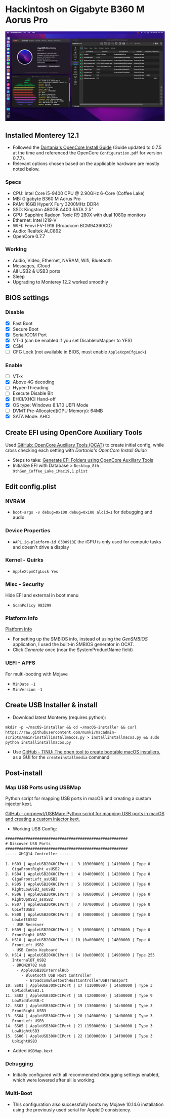 # Hackintosh on Gigabyte B360 M Aorus Pro

![](Monterey_Hackintosh_B360M_Screenshot.png)

## Installed Monterey 12.1

- Followed the [Dortania's OpenCore Install Guide](https://dortania.github.io/OpenCore-Install-Guide/) (Guide updated to 0.7.5 at the time and referenced the OpenCore `Configuration.pdf` for version 0.7.7).
- Relevant options chosen based on the applicable hardware are mostly noted below.

### Specs

* CPU: Intel Core i5-9400 CPU @ 2.90GHz 6-Core (Coffee Lake)
* MB: Gigabyte B360 M Aorus Pro
* RAM: 16GB HyperX Fury 3200MHz DDR4
* SSD: Kingston 480GB A400 SATA 2.5"
* GPU: Sapphire Radeon Toxic R9 280X with dual 1080p monitors
* Ethernet: Intel I219-V
* WIFI: Fenvi FV-T919 (Broadcom BCM94360CD)
* Audio: Realtek ALC892
* OpenCore 0.7.7

### Working

- Audio, Video, Ethernet, NVRAM, Wifi, Bluetooth
- Messages, iCloud
- All USB2 & USB3 ports
- Sleep
- Upgrading to Monterey 12.2 worked smoothly

## BIOS settings

### Disable

- [x] Fast Boot
- [x] Secure Boot
- [x] Serial/COM Port
- [x] VT-d (can be enabled if you set DisableIoMapper to YES)
- [x] CSM
- [ ] CFG Lock (not available in BIOS, must enable `AppleXcpmCfgLock`)

### Enable

- [ ] VT-x
- [x] Above 4G decoding
- [ ] Hyper-Threading
- [ ] Execute Disable Bit
- [x] EHCI/XHCI Hand-off
- [x] OS type: Windows 8.1/10 UEFI Mode
- [ ] DVMT Pre-Allocated(iGPU Memory): 64MB
- [x] SATA Mode: AHCI

## Create EFI using OpenCore Auxiliary Tools

Used [GitHub: OpenCore Auxiliary Tools (OCAT)](https://github.com/ic005k/QtOpenCoreConfig) to create initial config, while cross checking each setting with *Dortania's OpenCore Install Guide* 

- Steps to take: [Generate EFI Folders using OpenCore Auxiliary Tools](https://github.com/5T33Z0/OC-Little-Translated/tree/main/F_Desktop_EFIs#generate-efi-folders-using-opencore-auxiliary-tools)
- Initialize EFI with Database > `Desktop_8th-9thGen_Coffee_Lake_iMac19,1.plist`

## Edit config.plist

### NVRAM

- `boot-args -v debug=0x100 debug=0x100 alcid=1` for debugging and audio

### Device Properties

- `AAPL,ig-platform-id 0300913E` the iGPU is only used for compute tasks and doesn't drive a display

### Kernel - Quirks

- `AppleXcpmCfgLock Yes`

### Misc - Security

Hide EFI and external in boot menu

- `ScanPolicy 983299`

### Platform Info

[Platform Info](https://dortania.github.io/OpenCore-Install-Guide/config.plist/comet-lake.html#platforminfo)

- For setting up the SMBIOS info, instead of using the *GenSMBIOS* application, I used the built-in SMBIOS generator in OCAT.
- Click *Generate* once (near the SystemProductName field)

### UEFI - APFS

For multi-booting with Mojave

- `MinDate -1`
- `MinVersion -1`

## Create USB Installer & install

- Download latest Monterey (requires python):

```
mkdir -p ~/macOS-installer && cd ~/macOS-installer && curl https://raw.githubusercontent.com/munki/macadmin-scripts/main/installinstallmacos.py > installinstallmacos.py && sudo python installinstallmacos.py
```

- Use [GitHub - TINU: The open tool to create bootable macOS installers.](https://github.com/ITzTravelInTime/TINU) as a GUI for the `createinstallmedia` command

## Post-install

### Map USB Ports using USBMap

Python script for mapping USB ports in macOS and creating a custom injector kext.

[GitHub - corpnewt/USBMap: Python script for mapping USB ports in macOS and creating a custom injector kext.](https://github.com/corpnewt/USBMap)

- Working USB Config:

```
######################################################
# Discover USB Ports
######################################################
----- XHC@14 Controller -----

1. HS03 | AppleUSB20XHCIPort |  3 (03000000) | 14100000 | Type 0
   GigaFrontRight_asUSB2
2. HS04 | AppleUSB20XHCIPort |  4 (04000000) | 14200000 | Type 0
   GigaFrontLeft_asUSB2
3. HS05 | AppleUSB20XHCIPort |  5 (05000000) | 14300000 | Type 0
   RightLowUSB3_asUSB2
4. HS06 | AppleUSB20XHCIPort |  6 (06000000) | 14400000 | Type 0
   RightUpUSB3_asUSB2
5. HS07 | AppleUSB20XHCIPort |  7 (07000000) | 14500000 | Type 0
   UpLeftUSB2
6. HS08 | AppleUSB20XHCIPort |  8 (08000000) | 14600000 | Type 0
   LowLeftUSB2
   - USB Receiver
7. HS09 | AppleUSB20XHCIPort |  9 (09000000) | 14700000 | Type 0
   FrontRight_USB2
8. HS10 | AppleUSB20XHCIPort | 10 (0a000000) | 14800000 | Type 0
   FrontLeft_USB2
   - USB Combo Keyboard
9. HS14 | AppleUSB20XHCIPort | 14 (0e000000) | 14900000 | Type 255
   InternalBT_USB2
   - BRCM20702 Hub
     - AppleUSB20InternalHub
       - Bluetooth USB Host Controller
         - BroadcomBluetoothHostControllerUSBTransport
10. SS01 | AppleUSB30XHCIPort | 17 (11000000) | 14a00000 | Type 3
   UpMiddleUSB3.1
11. SS02 | AppleUSB30XHCIPort | 18 (12000000) | 14b00000 | Type 9
   LowMiddleUSB-C
12. SS03 | AppleUSB30XHCIPort | 19 (13000000) | 14c00000 | Type 3
   FrontRight_USB3
13. SS04 | AppleUSB30XHCIPort | 20 (14000000) | 14d00000 | Type 3
   FrontLeft_USB3
14. SS05 | AppleUSB30XHCIPort | 21 (15000000) | 14e00000 | Type 3
   LowRightUSB3
15. SS06 | AppleUSB30XHCIPort | 22 (16000000) | 14f00000 | Type 3
   UpRightUSB3
```

- Added `USBMap.kext`

### Debugging

- Initially configured with all recommended debugging settings enabled, which were lowered after all is working.

### Multi-Boot

- This configuration also successfully boots my Mojave 10.14.6 installation using the previously used serial for AppleID consistency.
